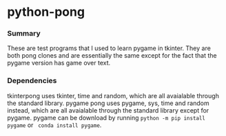 # python-pong

### Summary
These are test programs that I used to learn pygame in tkinter. They are both pong clones and are essentially the same except for the fact that the pygame version has game over text.

### Dependencies
tkinterpong uses tkinter, time and random, which are all avaialable through the standard library.
pygame pong uses pygame, sys, time and random instead, which are all avaialable through the standard library except for pygame.
pygame can be download by running
`
python -m pip install pygame
`
or
` 
conda install pygame
`.
